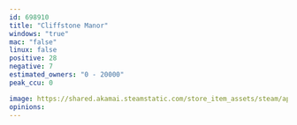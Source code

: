 ```yaml
---
id: 698910
title: "Cliffstone Manor"
windows: "true"
mac: "false"
linux: false
positive: 28
negative: 7
estimated_owners: "0 - 20000"
peak_ccu: 0

image: https://shared.akamai.steamstatic.com/store_item_assets/steam/apps/698910/header.jpg?t=1516666269
opinions:
---
```

